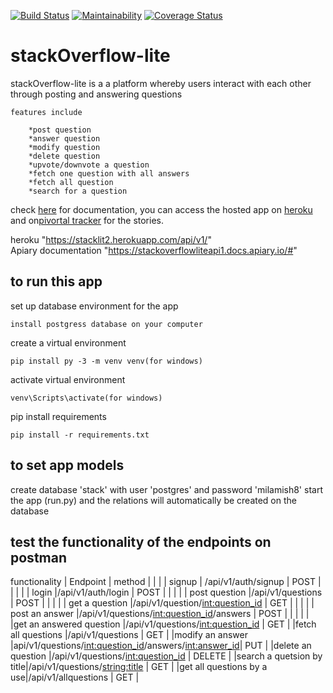 [![Build Status](https://travis-ci.org/milamish/stackOverflow-lite-challenge2-3.svg?branch=challenge3)](https://travis-ci.org/milamish/stackOverflow-lite-challenge2-3)
[![Maintainability](https://api.codeclimate.com/v1/badges/cfd254b6354576148c47/maintainability)](https://codeclimate.com/github/milamish/stackOverflow-lite-challenge2-3/maintainability)
[![Coverage Status](https://coveralls.io/repos/github/milamish/stackOverflow-lite-challenge2-3/badge.svg?branch=challenge3)](https://coveralls.io/github/milamish/stackOverflow-lite-challenge2-3?branch=challenge3)

# stackOverflow-lite

stackOverflow-lite is a a platform whereby users interact with each other through posting and answering questions

```
features include
```
```
	*post question
	*answer question
	*modify question
	*delete question
	*upvote/downvote a question
	*fetch one question with all answers
	*fetch all question
	*search for a question
```
check <a href= "https://stackoverflowliteapi1.docs.apiary.io/#">here</a> for documentation, you can access
the hosted app on <a href= "https://stacklit2.herokuapp.com/api/v1/">heroku</a> and on<a href= "https://www.pivotaltracker.com/n/projects/2193473">pivortal tracker</a> for the stories.

heroku "https://stacklit2.herokuapp.com/api/v1/" <br>
Apiary documentation "https://stackoverflowliteapi1.docs.apiary.io/#"


<h2><strong>to run this app</strong></h2>

set up database environment for the app
```
install postgress database on your computer
```
create a virtual environment
```
pip install py -3 -m venv venv(for windows)
```
activate virtual environment
```
venv\Scripts\activate(for windows)
```
pip install requirements
```
pip install -r requirements.txt
```
<h2><strong>to set app models</strong></h2>
create database 'stack' with user 'postgres' and password 'milamish8'
start the app (run.py) and the relations will automatically be created on the database


<h2><strong>test the functionality of the endpoints on postman</strong></h2>

functionality              | Endpoint                                                 |      method           |
						   |                                                          |                       |
signup                     | /api/v1/auth/signup                                      |       POST            |
|                          |                                                          |                       |
login                      |/api/v1/auth/login                                        |       POST            |
|                          |                                                          |                       |
post question              |/api/v1/questions                                         |       POST            |
|                          |                                                          |                       |
get a question             |/api/v1/question/<int:question_id>                        |       GET             |
|                          |                                                          |                       |
post an answer             |/api/v1/questions/<int:question_id>/answers               |       POST            |
|                          |                                                          |                       |
|get an answered question  |/api/v1/questions/<int:question_id>                       |       GET             |
|fetch all questions       |/api/v1/questions                                         |       GET             |
|modify an answer          |api/v1/questions/<int:question_id>/answers/<int:answer_id>|       PUT             |
|delete an question        |/api/v1/questions/<int:question_id>                       |       DELETE          |
|search a quetsion by title|/api/v1/questions/<string:title>                          |       GET             |
|get all questions by a use|/api/v1/allquestions                                      |       GET             |
